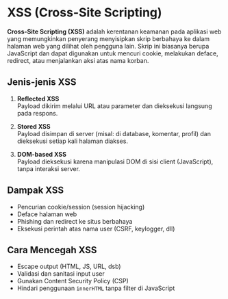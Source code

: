 # XSS (Cross-Site Scripting)

**Cross-Site Scripting (XSS)** adalah kerentanan keamanan pada aplikasi web yang memungkinkan penyerang menyisipkan skrip berbahaya ke dalam halaman web yang dilihat oleh pengguna lain. Skrip ini biasanya berupa JavaScript dan dapat digunakan untuk mencuri cookie, melakukan deface, redirect, atau menjalankan aksi atas nama korban.

## Jenis-jenis XSS

1. **Reflected XSS**  
   Payload dikirim melalui URL atau parameter dan dieksekusi langsung pada respons.

2. **Stored XSS**  
   Payload disimpan di server (misal: di database, komentar, profil) dan dieksekusi setiap kali halaman diakses.

3. **DOM-based XSS**  
   Payload dieksekusi karena manipulasi DOM di sisi client (JavaScript), tanpa interaksi server.

## Dampak XSS

- Pencurian cookie/session (session hijacking)
- Deface halaman web
- Phishing dan redirect ke situs berbahaya
- Eksekusi perintah atas nama user (CSRF, keylogger, dll)

## Cara Mencegah XSS

- Escape output (HTML, JS, URL, dsb)
- Validasi dan sanitasi input user
- Gunakan Content Security Policy (CSP)
- Hindari penggunaan `innerHTML` tanpa filter di JavaScript
